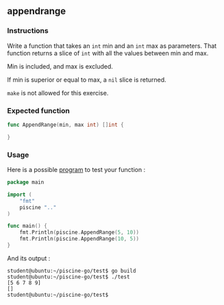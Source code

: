## appendrange

### Instructions

Write a function that takes an `int` min and an `int` max as parameters. That function returns a slice of `int` with all the values between min and max.

Min is included, and max is excluded.

If min is superior or equal to max, a `nil` slice is returned.

`make` is not allowed for this exercise.

### Expected function

```go
func AppendRange(min, max int) []int {

}
```

### Usage

Here is a possible [program](TODO-LINK) to test your function :

```go
package main

import (
	"fmt"
	piscine ".."
)

func main() {
	fmt.Println(piscine.AppendRange(5, 10))
	fmt.Println(piscine.AppendRange(10, 5))
}
```

And its output :

```console
student@ubuntu:~/piscine-go/test$ go build
student@ubuntu:~/piscine-go/test$ ./test
[5 6 7 8 9]
[]
student@ubuntu:~/piscine-go/test$
```
